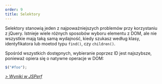 ```yaml
---
order: 9
title: Selektory
---
```


Selektory stanowią jeden z najpoważniejszych problemów przy korzystaniu z jQuery. Istnieje wiele różnych sposobów wyboru elementu z DOM, ale nie wszystkie mają taką samą wydajność, kiedy szukasz według klasy, identyfikatora lub moetod typu `find()`, czy `children()`.

Spośród wszystkich dostępnych, wybieranie poprzez ID jest najszybsze, ponieważ opiera się o natywne operacje w DOM:

```js
$("#foo");
```

*[> Wyniki w JSPerf](http://jsperf.com/browser-diet-jquery-selectors)*
